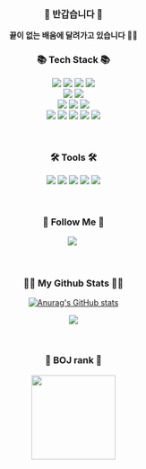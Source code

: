 
<h3 align="center">👋 반갑습니다 👋</h3>
<p align="center">
  <b>끝이 없는 배움에 달려가고 있습니다</b> 👩‍💻 <br>
</p>

<h3 align="center">📚 Tech Stack 📚</h3>
<p align="center">
<img src="https://img.shields.io/badge/HTML-E34F26?style=for-the-badge&logo=HTML5&logoColor=white">
<img src="https://img.shields.io/badge/CSS-1572B6?style=for-the-badge&logo=CSS3&logoColor=white">
<img src="https://img.shields.io/badge/JAVASCRIPT-F7DF1E?style=for-the-badge&logo=JavaScript&logoColor=white">
<img src="https://img.shields.io/badge/python-3776AB?style=for-the-badge&logo=python&logoColor=white"><br>
<img src="https://img.shields.io/badge/REACT-61DAFB?style=for-the-badge&logo=React&logoColor=white">
<img src="https://img.shields.io/badge/REDUX-764ABC?style=for-the-badge&logo=Redux&logoColor=white"><br>
<img src="https://img.shields.io/badge/Styled_component-DB7093?style=for-the-badge&logo=styled-components&logoColor=white">
<img src="https://img.shields.io/badge/Bootstrap-7952B3?style=for-the-badge&logo=Bootstrap&logoColor=white">
<img src="https://img.shields.io/badge/MUI-007FFF?style=for-the-badge&logo=MUI&logoColor=white"><br>
<img src="https://img.shields.io/badge/Kakao cloud-FFCD00?style=for-the-badge&logo=KAKAO&logoColor=white">
<img src="https://img.shields.io/badge/DOCKER-2496ED?style=for-the-badge&logo=DOCKER&logoColor=white">
<img src="https://img.shields.io/badge/jenkins-D24939?style=for-the-badge&logo=jenkins&logoColor=white">
<img src="https://img.shields.io/badge/NGINX-009639?style=for-the-badge&logo=NGINX&logoColor=white">
<img src="https://img.shields.io/badge/linux-FCC624?style=for-the-badge&logo=linux&logoColor=white">

</p>
<br>

<h3 align="center">🛠 Tools 🛠</h3>
<p align="center">
<img src="https://img.shields.io/badge/git-F05032?style=for-the-badge&logo=git&logoColor=white">
<img src="https://img.shields.io/badge/Notion-000000?style=for-the-badge&logo=NOTION&logoColor=white">
<img src="https://img.shields.io/badge/SLACK-4A154B?style=for-the-badge&logo=SLACK&logoColor=white">
<img src="https://img.shields.io/badge/JIRA-0052CC?style=for-the-badge&logo=JIRA&logoColor=white">
<img src="https://img.shields.io/badge/figma-F24E1E?style=for-the-badge&logo=figma&logoColor=white">
</p>

<br>

<h3 align="center">🌈 Follow Me 🌈</h3>
<p align="center">
  <a href="https://velog.io/@bwj0509"><img src="https://img.shields.io/badge/velog-20C997?style=for-the-badge&logo=velog&logoColor=white"></a>&nbsp

</p>
<br>
<h3 align="center">👩‍💻 My Github Stats 👩‍💻</h3>
<div align="center">
 
[![Anurag's GitHub stats](https://github-readme-stats.vercel.app/api?username=bwj0509)](https://github.com/anuraghazra/github-readme-stats)
</div>
<p align="center">
  <a href="https://github.com/bwj0509"><img src="https://hits.seeyoufarm.com/api/count/incr/badge.svg?url=https%3A%2F%2Fgithub.com%2Fhyeinisfree&count_bg=%2341B883&title_bg=%23CDC2C2&icon=github.svg&icon_color=%23E7E7E7&title=hits&edge_flat=false"/></a>
</p>
<br>
<h3 align="center">🐤 BOJ rank 🐤</h3>
<p align = "center">
  <img height="150em" src="http://mazassumnida.wtf/api/v2/generate_badge?boj=bwj59"/>
</p>

